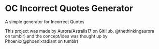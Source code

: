 # OC Incorrect Quotes Generator
A simple generator for Incorrect Quotes

This project was made by Aurora(Astralis17 on GitHub, @thethinkingaurora on tumblr) and the concept/idea was thought up by Phoenix(@phoenixradiant on tumblr)